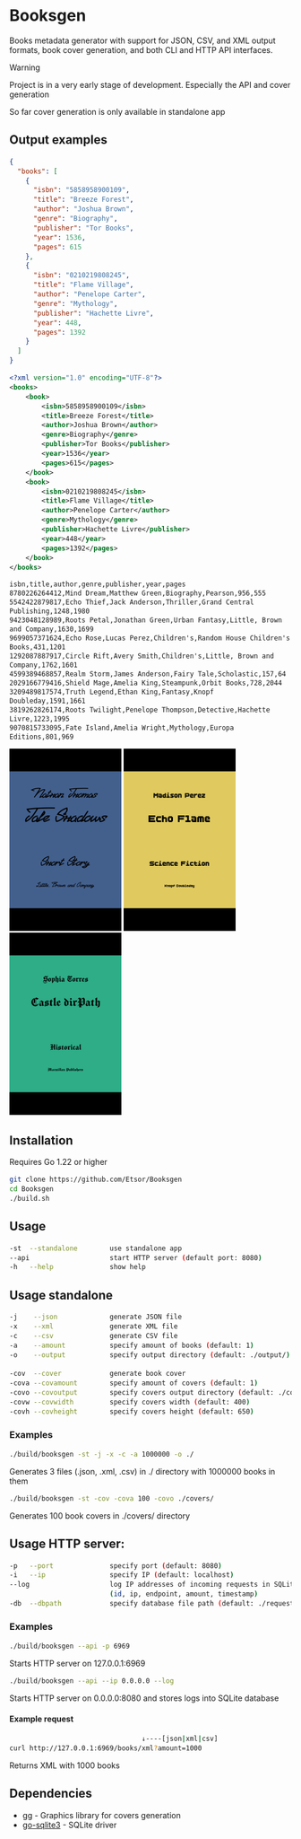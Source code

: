 # Booksgen
Books metadata generator with support for JSON, CSV, and XML output formats, book cover generation, and both CLI and HTTP API interfaces.

> [!WARNING]
> Project is in a very early stage of development. Especially the API and cover generation
>
> So far cover generation is only available in standalone app  

## Output examples
```json
{
  "books": [
    {
      "isbn": "5858958900109",
      "title": "Breeze Forest",
      "author": "Joshua Brown",
      "genre": "Biography",
      "publisher": "Tor Books",
      "year": 1536,
      "pages": 615
    },
    {
      "isbn": "0210219808245",
      "title": "Flame Village",
      "author": "Penelope Carter",
      "genre": "Mythology",
      "publisher": "Hachette Livre",
      "year": 448,
      "pages": 1392
    }
  ]
}
```

```xml
<?xml version="1.0" encoding="UTF-8"?>
<books>
    <book>
        <isbn>5858958900109</isbn>
        <title>Breeze Forest</title>
        <author>Joshua Brown</author>
        <genre>Biography</genre>
        <publisher>Tor Books</publisher>
        <year>1536</year>
        <pages>615</pages>
    </book>
    <book>
        <isbn>0210219808245</isbn>
        <title>Flame Village</title>
        <author>Penelope Carter</author>
        <genre>Mythology</genre>
        <publisher>Hachette Livre</publisher>
        <year>448</year>
        <pages>1392</pages>
    </book>
</books>
```

```csv
isbn,title,author,genre,publisher,year,pages
8780226264412,Mind Dream,Matthew Green,Biography,Pearson,956,555
5542422879817,Echo Thief,Jack Anderson,Thriller,Grand Central Publishing,1248,1980
9423048128989,Roots Petal,Jonathan Green,Urban Fantasy,Little, Brown and Company,1630,1699
9699057371624,Echo Rose,Lucas Perez,Children's,Random House Children's Books,431,1201
1292087887917,Circle Rift,Avery Smith,Children's,Little, Brown and Company,1762,1601
4599389468857,Realm Storm,James Anderson,Fairy Tale,Scholastic,157,64
2029166779416,Shield Mage,Amelia King,Steampunk,Orbit Books,728,2044
3209489817574,Truth Legend,Ethan King,Fantasy,Knopf Doubleday,1591,1661
3819262826174,Roots Twilight,Penelope Thompson,Detective,Hachette Livre,1223,1995
9070815733095,Fate Island,Amelia Wright,Mythology,Europa Editions,801,969
```


<p>
<img src="res/github/example1.png" width="200">
<img src="res/github/example2.png" width="200">
<img src="res/github/example3.png" width="200">
</p>

## Installation

Requires Go 1.22 or higher

```sh
git clone https://github.com/Etsor/Booksgen
cd Booksgen
./build.sh
```

## Usage
```sh
-st  --standalone        use standalone app
--api                    start HTTP server (default port: 8080)
-h   --help              show help
```

## Usage standalone
```sh
-j    --json             generate JSON file
-x    --xml              generate XML file
-c    --csv              generate CSV file
-a    --amount           specify amount of books (default: 1)
-o    --output           specify output directory (default: ./output/)

-cov  --cover            generate book cover
-cova --covamount        specify amount of covers (default: 1)
-covo --covoutput        specify covers output directory (default: ./covoutput/)
-covw --covwidth         specify covers width (default: 400)
-covh --covheight        specify covers height (default: 650)
```
### Examples
```sh
./build/booksgen -st -j -x -c -a 1000000 -o ./
```
Generates 3 files (.json, .xml, .csv) in ./ directory with 1000000 books in them

```sh
./build/booksgen -st -cov -cova 100 -covo ./covers/
```
Generates 100 book covers in ./covers/ directory

## Usage HTTP server:
```sh
-p   --port              specify port (default: 8080)
-i   --ip                specify IP (default: localhost)
--log                    log IP addresses of incoming requests in SQLite database
                         (id, ip, endpoint, amount, timestamp)
-db  --dbpath            specify database file path (default: ./requests.db)
```

### Examples
```sh
./build/booksgen --api -p 6969
```
Starts HTTP server on 127.0.0.1:6969

```sh
./build/booksgen --api --ip 0.0.0.0 --log
```
Starts HTTP server on 0.0.0.0:8080 and stores logs into SQLite database

#### Example request
```sh
                                 ↓----[json|xml|csv]
curl http://127.0.0.1:6969/books/xml?amount=1000
```

Returns XML with 1000 books


## Dependencies

- [gg](https://github.com/fogleman/gg) - Graphics library for covers generation
- [go-sqlite3](https://github.com/mattn/go-sqlite3) - SQLite driver